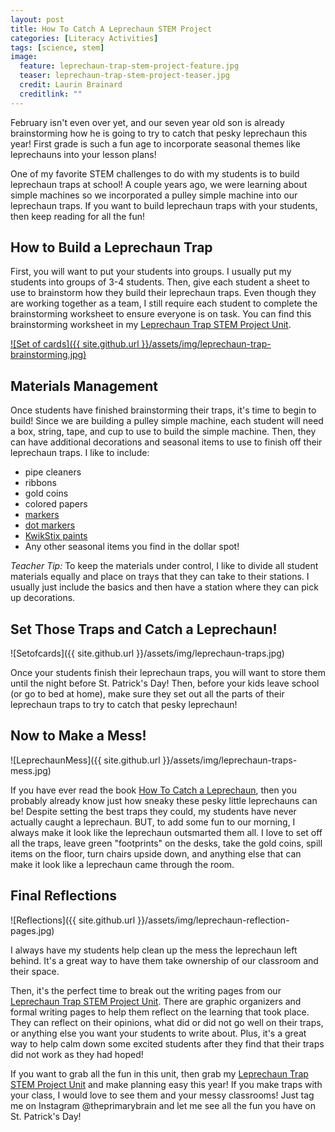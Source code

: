```yaml
---
layout: post
title: How To Catch A Leprechaun STEM Project
categories: [Literacy Activities]
tags: [science, stem]
image:
  feature: leprechaun-trap-stem-project-feature.jpg
  teaser: leprechaun-trap-stem-project-teaser.jpg
  credit: Laurin Brainard
  creditlink: ""
---
```

February isn't even over yet, and our seven year old son is already brainstorming how he is going to try to catch that pesky leprechaun this year! First grade is such a fun age to incorporate seasonal themes like leprechauns into your lesson plans! 

One of my favorite STEM challenges to do with my students is to build leprechaun traps at school! A couple years ago, we were learning about simple machines so we incorporated a pulley simple machine into our leprechaun traps. If you want to build leprechaun traps with your students, then keep reading for all the fun! 

## How to Build a Leprechaun Trap

First, you will want to put your students into groups. I usually put my students into groups of 3-4 students. Then, give each student a sheet to use to brainstorm how they build their leprechaun traps. Even though they are working together as a team, I still require each student to complete the brainstorming worksheet to ensure everyone is on task. You can find this brainstorming worksheet in my [Leprechaun Trap STEM Project Unit](https://www.teacherspayteachers.com/Product/How-to-Catch-a-Leprechaun-Trap-STEM-Project-Pulley-Simple-Machine-Activity-3043860?utm_source=PB%20Blog&utm_campaign=Leprechaun%20Trap%20STEM%20Project).

[![Set of cards]({{ site.github.url }}/assets/img/leprechaun-trap-brainstorming.jpg)](https://www.teacherspayteachers.com/Product/How-to-Catch-a-Leprechaun-Trap-STEM-Project-Pulley-Simple-Machine-Activity-3043860?utm_source=PB%20Blog&utm_campaign=Leprechaun%20Trap%20STEM%20Project)

## Materials Management

Once students have finished brainstorming their traps, it's time to begin to build! Since we are building a pulley simple machine, each student will need a box, string, tape, and cup to use to build the simple machine. Then, they can have additional decorations and seasonal items to use to finish off their leprechaun traps. I like to include: 
- pipe cleaners
- ribbons
- gold coins
- colored papers
- [markers](https://amzn.to/3ZnzpyZ)
- [dot markers](https://amzn.to/3IUBT2o)
- [KwikStix paints](https://amzn.to/3mbwF9O)
- Any other seasonal items you find in the dollar spot!

_Teacher Tip:_ To keep the materials under control, I like to divide all student materials equally and place on trays that they can take to their stations. I usually just include the basics and then have a station where they can pick up decorations. 

<script type="text/javascript">
amzn_assoc_placement = "adunit0";
amzn_assoc_search_bar = "false";
amzn_assoc_tracking_id = "theprimarybra-20";
amzn_assoc_ad_mode = "manual";
amzn_assoc_ad_type = "smart";
amzn_assoc_marketplace = "amazon";
amzn_assoc_region = "US";
amzn_assoc_title = "A Few Things You May Need:";
amzn_assoc_linkid = "41251a6173fa0cfb27a77ea6b7d1ce9c";
amzn_assoc_asins = "1492632910,B09CWBFXTG,B018REM7II,B096KVNH9G";
</script>
<script src="//z-na.amazon-adsystem.com/widgets/onejs?MarketPlace=US"></script>

## Set Those Traps and Catch a Leprechaun!

![Setofcards]({{ site.github.url }}/assets/img/leprechaun-traps.jpg)

Once your students finish their leprechaun traps, you will want to store them until the night before St. Patrick's Day! Then, before your kids leave school (or go to bed at home), make sure they set out all the parts of their leprechaun traps to try to catch that pesky leprechaun! 

## Now to Make a Mess!

![LeprechaunMess]({{ site.github.url }}/assets/img/leprechaun-traps-mess.jpg)

If you have ever read the book [How To Catch a Leprechaun](https://amzn.to/3m2O5VP), then you probably already know just how sneaky these pesky little leprechauns can be! Despite setting the best traps they could, my students have never actually caught a leprechaun. BUT, to add some fun to our morning, I always make it look like the leprechaun outsmarted them all. I love to set off all the traps, leave green "footprints" on the desks, take the gold coins, spill items on the floor, turn chairs upside down, and anything else that can make it look like a leprechaun came through the room.

## Final Reflections 

![Reflections]({{ site.github.url }}/assets/img/leprechaun-reflection-pages.jpg)

I always have my students help clean up the mess the leprechaun left behind. It's a great way to have them take ownership of our classroom and their space. 

Then, it's the perfect time to break out the writing pages from our [Leprechaun Trap STEM Project Unit](https://www.teacherspayteachers.com/Product/How-to-Catch-a-Leprechaun-Trap-STEM-Project-Pulley-Simple-Machine-Activity-3043860?utm_source=PB%20Blog&utm_campaign=Leprechaun%20Trap%20STEM%20Project). There are graphic organizers and formal writing pages to help them reflect on the learning that took place. They can reflect on their opinions, what did or did not go well on their traps, or anything else you want your students to write about. Plus, it's a great way to help calm down some excited students after they find that their traps did not work as they had hoped!

If you want to grab all the fun in this unit, then grab my [Leprechaun Trap STEM Project Unit](https://www.teacherspayteachers.com/Product/How-to-Catch-a-Leprechaun-Trap-STEM-Project-Pulley-Simple-Machine-Activity-3043860?utm_source=PB%20Blog&utm_campaign=Leprechaun%20Trap%20STEM%20Project) and make planning easy this year! If you make traps with your class, I would love to see them and your messy classrooms! Just tag me on Instagram @theprimarybrain and let me see all the fun you have on St. Patrick's Day! 